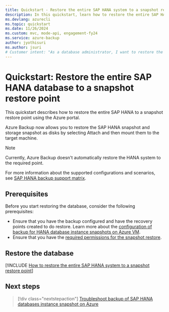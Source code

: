 ```yaml
---
title: Quickstart - Restore the entire SAP HANA system to a snapshot restore point using Azure Backup
description: In this quickstart, learn how to restore the entire SAP HANA system to a snapshot restore point.
ms.devlang: azurecli
ms.topic: quickstart
ms.date: 11/26/2024
ms.custom: mvc, mode-api, engagement-fy24
ms.service: azure-backup
author: jyothisuri
ms.author: jsuri
# Customer intent: "As a database administrator, I want to restore the entire SAP HANA system from a snapshot restore point, so that I can ensure data availability and continuity in case of system failures or data loss."
---
```


# Quickstart: Restore the entire SAP HANA database to a snapshot restore point

This quickstart describes how to restore the entire SAP HANA to a snapshot restore point using the Azure portal.

Azure Backup now allows you to restore the SAP HANA snapshot and storage snapshot as disks by selecting Attach and then mount them to the target machine.

>[!Note]
>Currently, Azure Backup doesn't automatically restore the HANA system to the required point.

For more information about the supported configurations and scenarios, see [SAP HANA backup support matrix](sap-hana-backup-support-matrix.md).

## Prerequisites

Before you start restoring the database, consider the following prerequisites:

- Ensure that you have the backup configured and have the recovery points created to do restore. Learn more about the [configuration of backup for HANA database instance snapshots on Azure VM](sap-hana-database-instances-backup.md).  
- Ensure that you have the [required permissions for the snapshot restore](sap-hana-database-instances-restore.md#permissions-required-for-the-snapshot-restore).

## Restore the database

[!INCLUDE [How to restore the entire SAP HANA system to a snapshot restore point](../../includes/backup-azure-restore-entire-sap-hana-system-to-snapshot-restore-point.md)]

## Next steps

> [!div class="nextstepaction"]
> [Troubleshoot backup of SAP HANA databases instance snapshot on Azure](sap-hana-database-instance-troubleshoot.md)
